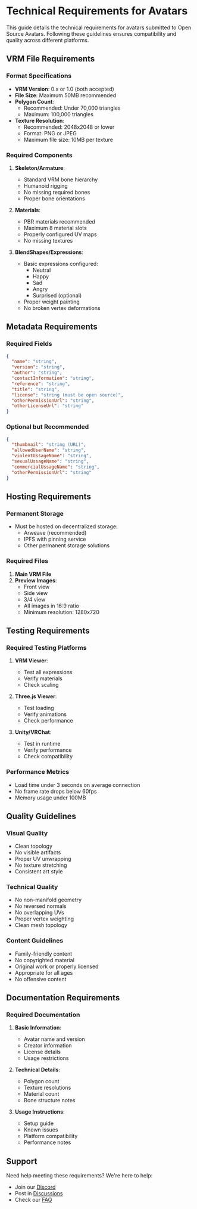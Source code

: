 # Technical Requirements for Avatars

This guide details the technical requirements for avatars submitted to Open Source Avatars. Following these guidelines ensures compatibility and quality across different platforms.

## VRM File Requirements

### Format Specifications
- **VRM Version**: 0.x or 1.0 (both accepted)
- **File Size**: Maximum 50MB recommended
- **Polygon Count**: 
  - Recommended: Under 70,000 triangles
  - Maximum: 100,000 triangles
- **Texture Resolution**:
  - Recommended: 2048x2048 or lower
  - Format: PNG or JPEG
  - Maximum file size: 10MB per texture

### Required Components
1. **Skeleton/Armature**:
   - Standard VRM bone hierarchy
   - Humanoid rigging
   - No missing required bones
   - Proper bone orientations

2. **Materials**:
   - PBR materials recommended
   - Maximum 8 material slots
   - Properly configured UV maps
   - No missing textures

3. **BlendShapes/Expressions**:
   - Basic expressions configured:
     - Neutral
     - Happy
     - Sad
     - Angry
     - Surprised (optional)
   - Proper weight painting
   - No broken vertex deformations

## Metadata Requirements

### Required Fields
```json
{
  "name": "string",
  "version": "string",
  "author": "string",
  "contactInformation": "string",
  "reference": "string",
  "title": "string",
  "license": "string (must be open source)",
  "otherPermissionUrl": "string",
  "otherLicenseUrl": "string"
}
```

### Optional but Recommended
```json
{
  "thumbnail": "string (URL)",
  "allowedUserName": "string",
  "violentUssageName": "string",
  "sexualUssageName": "string",
  "commercialUssageName": "string",
  "otherPermissionUrl": "string"
}
```

## Hosting Requirements

### Permanent Storage
- Must be hosted on decentralized storage:
  - Arweave (recommended)
  - IPFS with pinning service
  - Other permanent storage solutions

### Required Files
1. **Main VRM File**
2. **Preview Images**:
   - Front view
   - Side view
   - 3/4 view
   - All images in 16:9 ratio
   - Minimum resolution: 1280x720

## Testing Requirements

### Required Testing Platforms
1. **VRM Viewer**:
   - Test all expressions
   - Verify materials
   - Check scaling

2. **Three.js Viewer**:
   - Test loading
   - Verify animations
   - Check performance

3. **Unity/VRChat**:
   - Test in runtime
   - Verify performance
   - Check compatibility

### Performance Metrics
- Load time under 3 seconds on average connection
- No frame rate drops below 60fps
- Memory usage under 100MB

## Quality Guidelines

### Visual Quality
- Clean topology
- No visible artifacts
- Proper UV unwrapping
- No texture stretching
- Consistent art style

### Technical Quality
- No non-manifold geometry
- No reversed normals
- No overlapping UVs
- Proper vertex weighting
- Clean mesh topology

### Content Guidelines
- Family-friendly content
- No copyrighted material
- Original work or properly licensed
- Appropriate for all ages
- No offensive content

## Documentation Requirements

### Required Documentation
1. **Basic Information**:
   - Avatar name and version
   - Creator information
   - License details
   - Usage restrictions

2. **Technical Details**:
   - Polygon count
   - Texture resolutions
   - Material count
   - Bone structure notes

3. **Usage Instructions**:
   - Setup guide
   - Known issues
   - Platform compatibility
   - Performance notes

## Support

Need help meeting these requirements? We're here to help:
- Join our [Discord](https://discord.gg/opensourceavatars)
- Post in [Discussions](https://github.com/ToxSam/open-source-avatars/discussions)
- Check our [FAQ](../general/faq.md) 